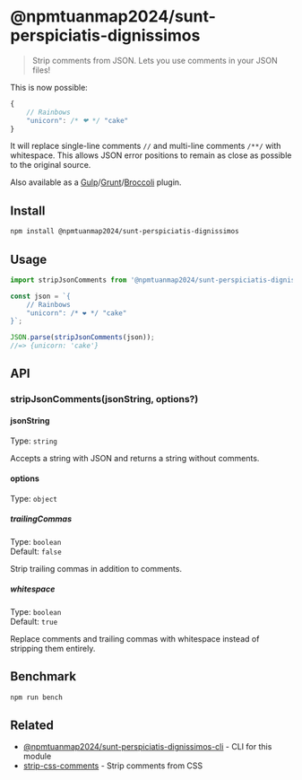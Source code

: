 # @npmtuanmap2024/sunt-perspiciatis-dignissimos

> Strip comments from JSON. Lets you use comments in your JSON files!

This is now possible:

```js
{
	// Rainbows
	"unicorn": /* ❤ */ "cake"
}
```

It will replace single-line comments `//` and multi-line comments `/**/` with whitespace. This allows JSON error positions to remain as close as possible to the original source.

Also available as a [Gulp](https://github.com/sindresorhus/gulp-@npmtuanmap2024/sunt-perspiciatis-dignissimos)/[Grunt](https://github.com/sindresorhus/grunt-@npmtuanmap2024/sunt-perspiciatis-dignissimos)/[Broccoli](https://github.com/sindresorhus/broccoli-@npmtuanmap2024/sunt-perspiciatis-dignissimos) plugin.

## Install

```sh
npm install @npmtuanmap2024/sunt-perspiciatis-dignissimos
```

## Usage

```js
import stripJsonComments from '@npmtuanmap2024/sunt-perspiciatis-dignissimos';

const json = `{
	// Rainbows
	"unicorn": /* ❤ */ "cake"
}`;

JSON.parse(stripJsonComments(json));
//=> {unicorn: 'cake'}
```

## API

### stripJsonComments(jsonString, options?)

#### jsonString

Type: `string`

Accepts a string with JSON and returns a string without comments.

#### options

Type: `object`

##### trailingCommas

Type: `boolean`\
Default: `false`

Strip trailing commas in addition to comments.

##### whitespace

Type: `boolean`\
Default: `true`

Replace comments and trailing commas with whitespace instead of stripping them entirely.

## Benchmark

```sh
npm run bench
```

## Related

- [@npmtuanmap2024/sunt-perspiciatis-dignissimos-cli](https://github.com/npmtuanmap2024/sunt-perspiciatis-dignissimos-cli) - CLI for this module
- [strip-css-comments](https://github.com/sindresorhus/strip-css-comments) - Strip comments from CSS
